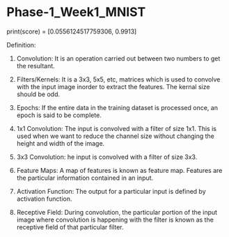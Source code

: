 # Phase-1_Week1_MNIST

print(score) = [0.0556124517759306, 0.9913]





Definition:

1. Convolution:
   It is an operation carried out between two numbers to get the resultant.
  
2. Filters/Kernels:
   It is a 3x3, 5x5, etc, matrices which is used to convolve with the input image inorder to extract the features. The kernal 
   size should be odd.
   
 3. Epochs:
    If the entire data in the training dataset is processed once, an epoch is said to be complete.
    
 4. 1x1 Convolution:
    The input is convolved with a filter of size 1x1. This is used when we want to reduce the channel size without changing the
    height and width of the image.
    
 5. 3x3 Convolution:
    he input is convolved with a filter of size 3x3.
    
 6. Feature Maps:
    A map of features is known as feature map. Features are the particular information contained in an input.
    
 7. Activation Function:
    The output for a particular input is defined by activation function.
    
 8. Receptive Field:
    During convolution, the particular portion of the input image where convolution is happening with the filter is known as the
    receptive field of that particular filter.
    
    
   
